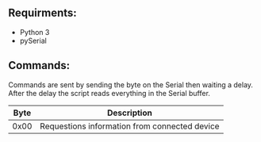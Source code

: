 ## Requirments:

- Python 3
- pySerial

## Commands:

Commands are sent by sending the byte on the Serial then waiting a delay. After the delay the script reads everything in the Serial buffer.

|Byte | Description      |
|:---:|------------------|
|0x00 |Requestions information from connected device|
